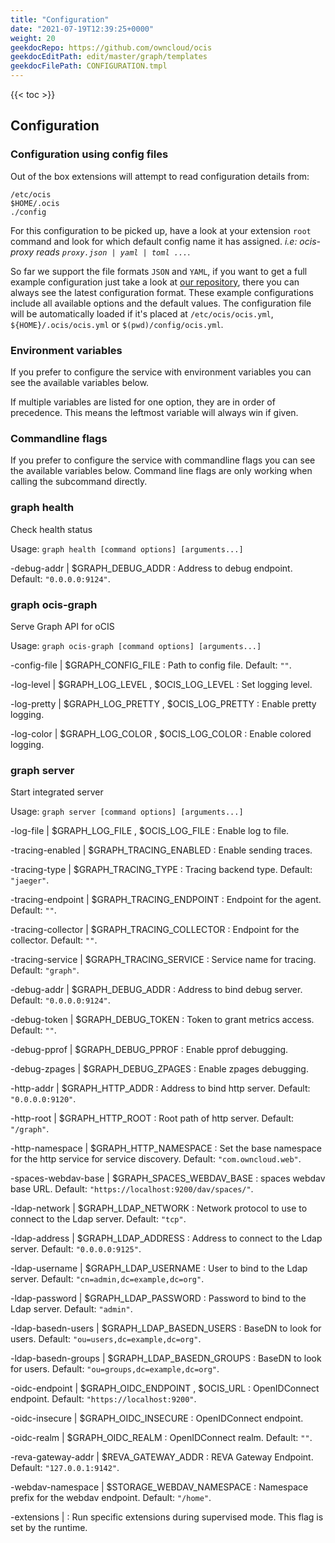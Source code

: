 ```yaml
---
title: "Configuration"
date: "2021-07-19T12:39:25+0000"
weight: 20
geekdocRepo: https://github.com/owncloud/ocis
geekdocEditPath: edit/master/graph/templates
geekdocFilePath: CONFIGURATION.tmpl
---
```


{{< toc >}}

## Configuration

### Configuration using config files

Out of the box extensions will attempt to read configuration details from:

```console
/etc/ocis
$HOME/.ocis
./config
```

For this configuration to be picked up, have a look at your extension `root` command and look for which default config name it has assigned. *i.e: ocis-proxy reads `proxy.json | yaml | toml ...`*.

So far we support the file formats `JSON` and `YAML`, if you want to get a full example configuration just take a look at [our repository](https://github.com/owncloud/ocis/tree/master/graph/config), there you can always see the latest configuration format. These example configurations include all available options and the default values. The configuration file will be automatically loaded if it's placed at `/etc/ocis/ocis.yml`, `${HOME}/.ocis/ocis.yml` or `$(pwd)/config/ocis.yml`.

### Environment variables

If you prefer to configure the service with environment variables you can see the available variables below.

If multiple variables are listed for one option, they are in order of precedence. This means the leftmost variable will always win if given.

### Commandline flags

If you prefer to configure the service with commandline flags you can see the available variables below. Command line flags are only working when calling the subcommand directly.

### graph health

Check health status

Usage: `graph health [command options] [arguments...]`






-debug-addr |  $GRAPH_DEBUG_ADDR
: Address to debug endpoint. Default: `"0.0.0.0:9124"`.



























### graph ocis-graph

Serve Graph API for oCIS

Usage: `graph ocis-graph [command options] [arguments...]`


-config-file |  $GRAPH_CONFIG_FILE
: Path to config file. Default: `""`.


-log-level |  $GRAPH_LOG_LEVEL , $OCIS_LOG_LEVEL
: Set logging level.


-log-pretty |  $GRAPH_LOG_PRETTY , $OCIS_LOG_PRETTY
: Enable pretty logging.


-log-color |  $GRAPH_LOG_COLOR , $OCIS_LOG_COLOR
: Enable colored logging.




























### graph server

Start integrated server

Usage: `graph server [command options] [arguments...]`







-log-file |  $GRAPH_LOG_FILE , $OCIS_LOG_FILE
: Enable log to file.


-tracing-enabled |  $GRAPH_TRACING_ENABLED
: Enable sending traces.


-tracing-type |  $GRAPH_TRACING_TYPE
: Tracing backend type. Default: `"jaeger"`.


-tracing-endpoint |  $GRAPH_TRACING_ENDPOINT
: Endpoint for the agent. Default: `""`.


-tracing-collector |  $GRAPH_TRACING_COLLECTOR
: Endpoint for the collector. Default: `""`.


-tracing-service |  $GRAPH_TRACING_SERVICE
: Service name for tracing. Default: `"graph"`.


-debug-addr |  $GRAPH_DEBUG_ADDR
: Address to bind debug server. Default: `"0.0.0.0:9124"`.


-debug-token |  $GRAPH_DEBUG_TOKEN
: Token to grant metrics access. Default: `""`.


-debug-pprof |  $GRAPH_DEBUG_PPROF
: Enable pprof debugging.


-debug-zpages |  $GRAPH_DEBUG_ZPAGES
: Enable zpages debugging.


-http-addr |  $GRAPH_HTTP_ADDR
: Address to bind http server. Default: `"0.0.0.0:9120"`.


-http-root |  $GRAPH_HTTP_ROOT
: Root path of http server. Default: `"/graph"`.


-http-namespace |  $GRAPH_HTTP_NAMESPACE
: Set the base namespace for the http service for service discovery. Default: `"com.owncloud.web"`.


-spaces-webdav-base |  $GRAPH_SPACES_WEBDAV_BASE
: spaces webdav base URL. Default: `"https://localhost:9200/dav/spaces/"`.


-ldap-network |  $GRAPH_LDAP_NETWORK
: Network protocol to use to connect to the Ldap server. Default: `"tcp"`.


-ldap-address |  $GRAPH_LDAP_ADDRESS
: Address to connect to the Ldap server. Default: `"0.0.0.0:9125"`.


-ldap-username |  $GRAPH_LDAP_USERNAME
: User to bind to the Ldap server. Default: `"cn=admin,dc=example,dc=org"`.


-ldap-password |  $GRAPH_LDAP_PASSWORD
: Password to bind to the Ldap server. Default: `"admin"`.


-ldap-basedn-users |  $GRAPH_LDAP_BASEDN_USERS
: BaseDN to look for users. Default: `"ou=users,dc=example,dc=org"`.


-ldap-basedn-groups |  $GRAPH_LDAP_BASEDN_GROUPS
: BaseDN to look for users. Default: `"ou=groups,dc=example,dc=org"`.


-oidc-endpoint |  $GRAPH_OIDC_ENDPOINT , $OCIS_URL
: OpenIDConnect endpoint. Default: `"https://localhost:9200"`.


-oidc-insecure |  $GRAPH_OIDC_INSECURE
: OpenIDConnect endpoint.


-oidc-realm |  $GRAPH_OIDC_REALM
: OpenIDConnect realm. Default: `""`.


-reva-gateway-addr |  $REVA_GATEWAY_ADDR
: REVA Gateway Endpoint. Default: `"127.0.0.1:9142"`.


-webdav-namespace |  $STORAGE_WEBDAV_NAMESPACE
: Namespace prefix for the webdav endpoint. Default: `"/home"`.


-extensions | 
: Run specific extensions during supervised mode. This flag is set by the runtime.

